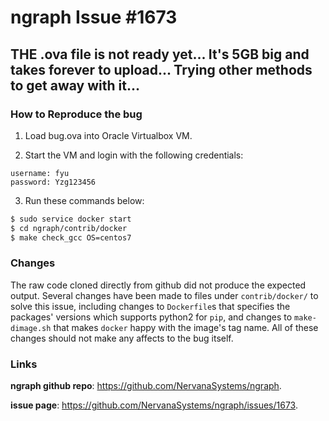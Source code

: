 # ngraph Issue #1673

## THE .ova file is not ready  yet... It's 5GB big and takes forever to upload... Trying other methods to get away with it...

### How to Reproduce the bug
1. Load bug.ova into Oracle Virtualbox VM.

2. Start the VM and login with the following credentials:
```
username: fyu
password: Yzg123456
```
3. Run these commands below:
```bash
$ sudo service docker start
$ cd ngraph/contrib/docker
$ make check_gcc OS=centos7
```

### Changes
The raw code cloned directly from github did not produce the expected output. Several changes have been made to files under `contrib/docker/` to solve this issue, including changes to `Dockerfile`s that specifies the packages' versions which supports python2 for `pip`, and changes to `make-dimage.sh` that makes `docker` happy with the image's tag name. All of these changes should not make any affects to the bug itself.

### Links

__ngraph github repo__: https://github.com/NervanaSystems/ngraph.

__issue page__: https://github.com/NervanaSystems/ngraph/issues/1673.
